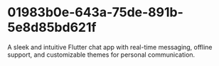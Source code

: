 # 01983b0e-643a-75de-891b-5e8d85bd621f
A sleek and intuitive Flutter chat app with real-time messaging, offline support, and customizable themes for personal communication.
